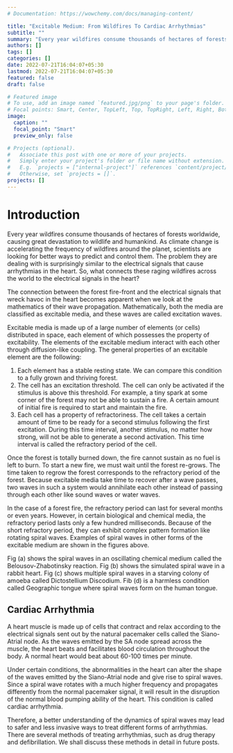 ```yaml
---
# Documentation: https://wowchemy.com/docs/managing-content/

title: "Excitable Medium: From Wildfires To Cardiac Arrhythmias"
subtitle: ""
summary: "Every year wildfires consume thousands of hectares of forests worldwide, causing great devastation to wildlife and humankind. As climate change is accelerating the frequency of wildfires around the planet, scientists are looking for better ways to predict and control them. The problem they are dealing with is surprisingly similar to the electrical signals that cause arrhythmias in the heart. So, what connects these raging wildfires across the world to the electrical signals in the heart?"
authors: []
tags: []
categories: []
date: 2022-07-21T16:04:07+05:30
lastmod: 2022-07-21T16:04:07+05:30
featured: false
draft: false

# Featured image
# To use, add an image named `featured.jpg/png` to your page's folder.
# Focal points: Smart, Center, TopLeft, Top, TopRight, Left, Right, BottomLeft, Bottom, BottomRight.
image:
  caption: ""
  focal_point: "Smart"
  preview_only: false

# Projects (optional).
#   Associate this post with one or more of your projects.
#   Simply enter your project's folder or file name without extension.
#   E.g. `projects = ["internal-project"]` references `content/project/deep-learning/index.md`.
#   Otherwise, set `projects = []`.
projects: []
---
```

# Introduction

Every year wildfires consume thousands of hectares of forests worldwide, causing great devastation to wildlife and humankind. As climate change is accelerating the frequency of
wildfires around the planet, scientists are looking for better ways to predict and control them. The problem they are dealing with is surprisingly similar to the electrical signals that cause arrhythmias in the heart. So, what connects these raging wildfires across the world to the electrical signals in the heart?

The connection between the forest fire-front and the electrical signals that wreck havoc in the heart becomes apparent when we look at the mathematics of their wave propagation. Mathematically, both the media are classified as excitable media, and these waves are called excitation waves.

Excitable media is made up of a large number of elements (or cells) distributed in space, each element of which possesses the property of excitability. The elements of the excitable medium interact with each other through diffusion-like coupling. The general properties of an excitable element are the following:

1. Each element has a stable resting state. We can compare this condition to a fully grown and thriving forest.
2. The cell has an excitation threshold. The cell can only be activated if the stimulus is above this threshold. For example, a tiny spark at some corner of the forest may not be able to sustain a fire. A certain amount of initial fire is required to start and maintain the fire.
3. Each cell has a property of refractoriness. The cell takes a certain amount of time to be ready for a second stimulus following the first excitation. During this time interval, another stimulus, no matter how strong, will not be able to generate a second activation. This time interval is called the refractory period of the cell.

Once the forest is totally burned down, the fire cannot sustain as no fuel is left to burn. To start a new fire, we must wait until the forest re-grows. The time taken to regrow the forest corresponds to the refractory period of the forest. Because excitable media take time to recover after a wave passes, two waves in such a system would annihilate each other instead of passing through each other like sound waves or water waves.

In the case of a forest fire, the refractory period can last for several months or even years. However, in certain biological and chemical media, the refractory period lasts only a few hundred milliseconds. Because of the short refractory period,  they can exhibit complex pattern formation like rotating spiral waves. Examples of spiral waves in other forms of the excitable medium are shown in the figures above.


Fig (a) shows the spiral waves in an oscillating chemical medium called the Belousov-Zhabotinsky reaction. Fig (b) shows the simulated spiral wave in a rabbit heart. Fig (c) shows multiple spiral waves in a starving colony of amoeba called Dictostellium Discodium. Fib (d) is a harmless condition called Geographic tongue where spiral waves form on the human tongue.

## Cardiac Arrhythmia

A heart muscle is made up of cells that contract and relax according to the electrical signals sent out by the natural pacemaker cells called the Siano-Atrial node. As the waves emitted by the SA node spread across the muscle, the heart beats and facilitates blood circulation throughout the body. A normal heart would beat about 60-100 times per minute.

Under certain conditions, the abnormalities in the heart can alter the shape of the waves emitted by the Siano-Atrial node and give rise to spiral waves. Since a spiral wave rotates with a much higher frequency and propagates differently from the normal pacemaker signal, it will result in the disruption of the normal blood pumping ability of the heart. This condition is called cardiac arrhythmia.

Therefore, a better understanding of the dynamics of spiral waves may lead to safer and less invasive ways to treat different forms of arrhythmias. There are several methods of treating arrhythmias, such as drug therapy and defibrillation. We shall discuss these methods in detail in future posts.


```python

```
